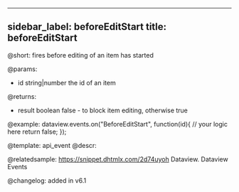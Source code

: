 
---
sidebar_label: beforeEditStart
title: beforeEditStart
---          

@short:
fires before editing of an item has started

@params:
- id		string|number		the id of an item

@returns:
- result		boolean		false - to block item editing, otherwise true

@example:
dataview.events.on("BeforeEditStart", function(id){
	// your logic here
    return false;
});


@template: api_event
@descr:


@relatedsample:
https://snippet.dhtmlx.com/2d74uyoh	Dataview. Dataview Events



@changelog: added in v6.1